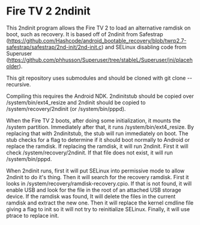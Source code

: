# Fire TV 2 2ndinit

This 2ndinit program allows the Fire TV 2 to load an alternative ramdisk on
boot, such as recovery.  It is based off of 2ndinit from Safestrap
(https://github.com/Hashcode/android_bootable_recovery/blob/twrp2.7-safestrap/safestrap/2nd-init/2nd-init.c)
and SELinux disabling code from Superuser
(https://github.com/phhusson/Superuser/tree/stableL/Superuser/jni/placeholder).

This git repository uses submodules and should be cloned with
git clone --recursive.

Compiling this requires the Android NDK.  2ndinitstub should be copied over
/system/bin/ext4_resize and 2ndinit should be copied to
/system/recovery/2ndinit (or /system/bin/pppd).

When the Fire TV 2 boots, after doing some initialization, it mounts the
/system partition.  Immediately after that, it runs /system/bin/ext4_resize.
By replacing that with 2ndinitstub, the stub will run immediately on boot.
The stub checks for a flag to determine if it should boot normally to Android
or replace the ramdisk.  If replacing the ramdisk, it will run 2ndinit.  First
it will check /system/recovery/2ndinit.  If that file does not exist, it will
run /system/bin/pppd.

When 2ndinit runs, first it will put SELinux into permissive mode to allow
2ndinit to do it's thing.  Then it will search for the recovery ramdisk.
First it looks in /system/recovery/ramdisk-recovery.cpio.  If that is not
found, it will enable USB and look for the file in the root of an attached USB
storage device.  If the ramdisk was found, It will delete the files in the
current ramdisk and extract the new one.  Then it will replace the kernel
cmdline file giving a flag to init so it will not try to reinitialize SELinux.
Finally, it will use ptrace to replace init.
